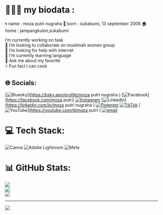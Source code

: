 # 🧚🏻‍♂️ my biodata :
 🌀 name : moza putri nugraha 
 👼 born : sukabumi, 13 september 2006
 🏠 home : jampangkulon,sukabumi 

I’m currently working on task <br>
👯 I’m looking to collaborate on muslimah women group<br>
🤝 I’m looking for help with internet<br>
🌱 I’m currently learning language<br>
💬 Ask me about my favorite<br>
⚡ Fun fact i can cook


## 🌐 Socials:
[![Bluesky](https://img.shields.io/badge/bluesky-0285FF?style=for-the-badge&logo=bluesky&logoColor=%23FFFFFF)](https://bsky.app/profile/moza putri nugraha ) [![Facebook](https://img.shields.io/badge/Facebook-%231877F2.svg?logo=Facebook&logoColor=white)](https://facebook.com/moza putri) [![Instagram](https://img.shields.io/badge/Instagram-%23E4405F.svg?logo=Instagram&logoColor=white)](https://instagram.com/mozzzz13) [![LinkedIn](https://img.shields.io/badge/LinkedIn-%230077B5.svg?logo=linkedin&logoColor=white)](https://linkedin.com/in/moza putri nugraha ) [![Pinterest](https://img.shields.io/badge/Pinterest-%23E60023.svg?logo=Pinterest&logoColor=white)](https://pinterest.com/putrimoza) [![TikTok](https://img.shields.io/badge/TikTok-%23000000.svg?logo=TikTok&logoColor=white)](https://tiktok.com/@m) [![YouTube](https://img.shields.io/badge/YouTube-%23FF0000.svg?logo=YouTube&logoColor=white)](https://youtube.com/@moza putri ) [![email](https://img.shields.io/badge/Email-D14836?logo=gmail&logoColor=white)](mailto:putrimoza51@gmail.com) 

# 💻 Tech Stack:
![Canva](https://img.shields.io/badge/Canva-%2300C4CC.svg?style=for-the-badge&logo=Canva&logoColor=white) ![Adobe Lightroom](https://img.shields.io/badge/Adobe%20Lightroom-31A8FF.svg?style=for-the-badge&logo=Adobe%20Lightroom&logoColor=white) ![Meta](https://img.shields.io/badge/Meta-%230467DF.svg?style=for-the-badge&logo=Meta&logoColor=white)
# 📊 GitHub Stats:
![](https://github-readme-stats.vercel.app/api?username=Mozaputri13&theme=dark&hide_border=false&include_all_commits=false&count_private=false)<br/>
![](https://nirzak-streak-stats.vercel.app/?user=Mozaputri13&theme=dark&hide_border=false)<br/>
![](https://github-readme-stats.vercel.app/api/top-langs/?username=Mozaputri13&theme=dark&hide_border=false&include_all_commits=false&count_private=false&layout=compact)

---
[![](https://visitcount.itsvg.in/api?id=Mozaputri13&icon=0&color=0)](https://visitcount.itsvg.in)

<!-- Proudly created with GPRM ( https://gprm.itsvg.in ) -->
